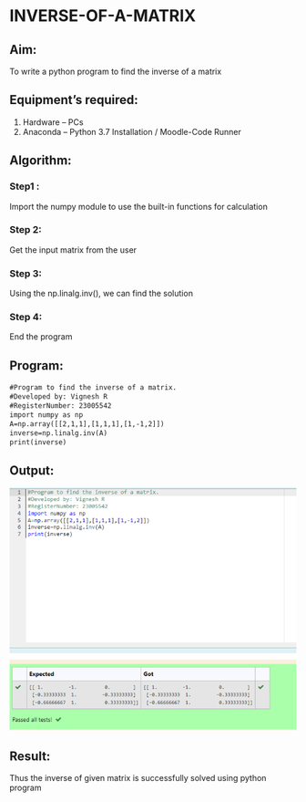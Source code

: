 # INVERSE-OF-A-MATRIX
## Aim:
To write a python program to find the inverse of a matrix
## Equipment’s required:
1. 	Hardware – PCs
2. 	Anaconda – Python 3.7 Installation / Moodle-Code Runner
## Algorithm:
### Step1 :
Import the numpy module to use the built-in functions for calculation

### Step 2:
Get the input matrix from the user

### Step 3:
Using the np.linalg.inv(), we can find the solution

### Step 4:
End the program

## Program:
```
#Program to find the inverse of a matrix.
#Developed by: Vignesh R
#RegisterNumber: 23005542
import numpy as np
A=np.array([[2,1,1],[1,1,1],[1,-1,2]])
inverse=np.linalg.inv(A)
print(inverse)
```
## Output:
![output](inverseofmax.png)
## Result:
Thus the inverse of given matrix is successfully solved using python program

